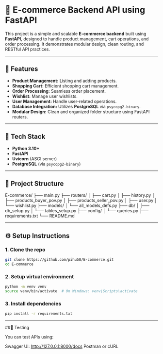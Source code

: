 # 🛒 E-commerce Backend API using FastAPI

This project is a simple and scalable **E-commerce backend** built using **FastAPI**, designed to handle product management, cart operations, and order processing. It demonstrates modular design, clean routing, and RESTful API practices.

---

## 🚀 Features

* **Product Management:** Listing and adding products.
* **Shopping Cart:** Efficient shopping cart management.
* **Order Processing:** Seamless order placement.
* **Wishlist:** Manage user wishlists.
* **User Management:** Handle user-related operations.
* **Database Integration:** Utilizes **PostgreSQL** via `psycopg2-binary`.
* **Modular Design:** Clean and organized folder structure using FastAPI routers.

---

## 🧰 Tech Stack

* **Python 3.10+**
* **FastAPI**
* **Uvicorn** (ASGI server)
* **PostgreSQL** (via `psycopg2-binary`)

---

## 📁 Project Structure


E-commerce/
├── main.py
├── routers/
│   ├── cart.py
│   ├── history.py
│   ├── products_buyer_pov.py
│   ├── products_seller_pov.py
│   ├── user.py
│   └── wishlist.py
├── models/
│   └── all_models_defs.py
├── db/
│   ├── db_setup.py
│   └── tables_setup.py
├── config/
│   └── queries.py
├── requirements.txt
└── README.md

---


## ⚙️ Setup Instructions

### 1. Clone the repo

```bash
git clone https://github.com/pihu58/E-commerce.git
cd E-commerce
```

### 2. Setup virtual environment

```bash
python -m venv venv
source venv/bin/activate  # On Windows: venv\Scripts\activate
```

### 3. Install dependencies

```bash
pip install -r requirements.txt
```


---


##🧪 Testing

You can test APIs using:

Swagger UI: http://127.0.0.1:8000/docs
Postman or cURL

